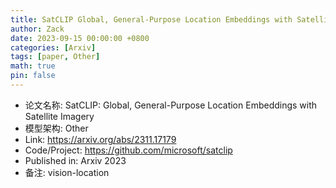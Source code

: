 ```yaml
---
title: SatCLIP Global, General-Purpose Location Embeddings with Satellite Imagery
author: Zack
date: 2023-09-15 00:00:00 +0800
categories: [Arxiv]
tags: [paper, Other]
math: true
pin: false
---
```

- 论文名称: SatCLIP: Global, General-Purpose Location Embeddings with Satellite Imagery
- 模型架构: Other
- Link: https://arxiv.org/abs/2311.17179
- Code/Project: https://github.com/microsoft/satclip
- Published in: Arxiv 2023
- 备注: vision-location
